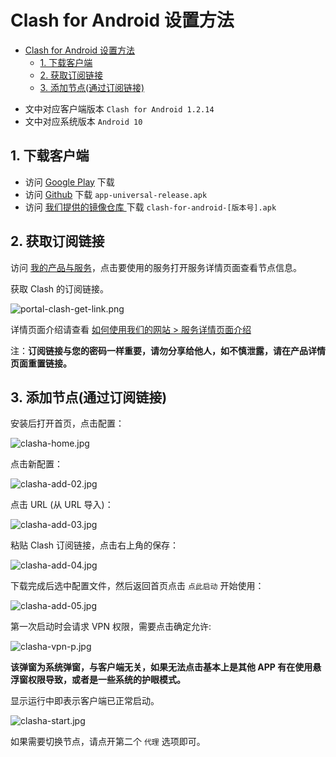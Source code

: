 # Clash for Android 设置方法

- [Clash for Android 设置方法](#clash-for-android-设置方法)
  - [1. 下载客户端](#1-下载客户端)
  - [2. 获取订阅链接](#2-获取订阅链接)
  - [3. 添加节点(通过订阅链接)](#3-添加节点通过订阅链接)

* 文中对应客户端版本 `Clash for Android 1.2.14`
* 文中对应系统版本 `Android 10`

## 1. 下载客户端 
- 访问 [Google Play](https://play.google.com/store/apps/details?id=com.github.kr328.clash) 下载
- 访问 [Github](https://github.com/Kr328/ClashForAndroid/releases) 下载 `app-universal-release.apk` 
- 访问 [我们提供的镜像仓库 ](https://repo.trojan-cdn.com/ClashForAndroid/LatestRelease/) 下载 `clash-for-android-[版本号].apk`

## 2. 获取订阅链接

访问 [我的产品与服务](https://portal.shadowsocks.au/clientarea.php?action=services)，点击要使用的服务打开服务详情页面查看节点信息。 

获取 Clash 的订阅链接。

![portal-clash-get-link.png](/images/portal-clash-get-link.png)

详情页面介绍请查看 [如何使用我们的网站 > 服务详情页面介绍](/zh_CN/trojan/android-igniter-setup-guide.md#服务详情页面介绍)

注：**订阅链接与您的密码一样重要，请勿分享给他人，如不慎泄露，请在产品详情页面重置链接。**

## 3. 添加节点(通过订阅链接)

安装后打开首页，点击配置：

![clasha-home.jpg](/images/trojan/clash-android/clasha-home.jpg)

点击新配置：

![clasha-add-02.jpg](/images/trojan/clash-android/clasha-add-02.jpg)

点击 URL (从 URL 导入)：

![clasha-add-03.jpg](/images/trojan/clash-android/clasha-add-03.jpg)

粘贴 Clash 订阅链接，点击右上角的保存：

![clasha-add-04.jpg](/images/trojan/clash-android/clasha-add-04.jpg)

下载完成后选中配置文件，然后返回首页点击 `点此启动` 开始使用：

![clasha-add-05.jpg](/images/trojan/clash-android/clasha-add-05.jpg)

第一次启动时会请求 VPN 权限，需要点击确定允许:

![clasha-vpn-p.jpg](/images/trojan/clash-android/clasha-vpn-p.jpg)

**该弹窗为系统弹窗，与客户端无关，如果无法点击基本上是其他 APP 有在使用悬浮窗权限导致，或者是一些系统的护眼模式。**

显示运行中即表示客户端已正常启动。

![clasha-start.jpg](/images/trojan/clash-android/clasha-start.jpg)

如果需要切换节点，请点开第二个 `代理` 选项即可。
